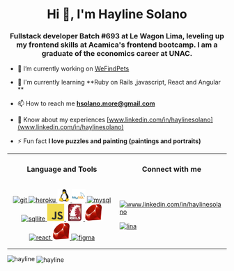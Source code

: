 <h1 align="center">Hi 👋, I'm Hayline Solano</h1>
<h3 align="center">Fullstack developer Batch #693 at Le Wagon Lima, leveling up my frontend skills at Acamica's frontend bootcamp.  I am a graduate of the economics career at UNAC.</h3>


- 🔭 I’m currently working on [WeFindPets](http://www.wefindpets.online/)

- 🌱 I'm currently learning **Ruby on Rails ,javascript, React and Angular **

- 📫 How to reach me **hsolano.more@gmail.com**

- 📄 Know about my experiences [www.linkedin.com/in/haylinesolano](www.linkedin.com/in/haylinesolano)

- ⚡ Fun fact **I love puzzles and painting (paintings and portraits)**

<table border="0">
 <tr>
    <td><h3 align="center"> Language and Tools</h3></td>
    <td><h3 align="center"> Connect with me</h3></td>
 </tr>
 <tr>
   <td><p align="center">  </a> <a href="https://git-scm.com/" target="_blank"> <img src="https://www.vectorlogo.zone/logos/git-scm/git-scm-icon.svg" alt="git" width="30" height="30"/> </a> <a href="https://heroku.com" target="_blank"> <img src="https://www.vectorlogo.zone/logos/heroku/heroku-icon.svg" alt="heroku" width="30" height="30"/> </a> <a href="https://www.linux.org/" target="_blank"> <img src="https://raw.githubusercontent.com/devicons/devicon/master/icons/linux/linux-original.svg" alt="linux" width="30" height="30"/> </a> </a> <a href="https://www.mysql.com/" target="_blank"> <img src="https://raw.githubusercontent.com/devicons/devicon/master/icons/mysql/mysql-original-wordmark.svg" alt="mysql" width="30" height="30"/> </a> <a href="https://www.microsoft.com/es-es/sql-server/" target="_blank"> <img src="https://upload.wikimedia.org/wikipedia/de/8/8c/Microsoft_SQL_Server_Logo.svg" alt="mysql" width="30" height="30"/> </a> <a href="https://www.sqlite.org/index.html" target="_blank"> <img src="https://www.vectorlogo.zone/util/preview.html?image=/logos/sqlite/sqlite-ar21.svg" alt="sqllite" width="30" height="30"/> </a> <a href="https://developer.mozilla.org/en-US/docs/Web/JavaScript" target="_blank"> <img src="https://raw.githubusercontent.com/devicons/devicon/master/icons/javascript/javascript-original.svg" alt="javascript" width="40" height="40"/> </a> <a href="https://rubyonrails.org" target="_blank"> <img src="https://raw.githubusercontent.com/devicons/devicon/master/icons/rails/rails-original-wordmark.svg" alt="rails" width="40" height="40"/> </a> <a href="https://www.ruby-lang.org/en/" target="_blank"> <img src="https://raw.githubusercontent.com/devicons/devicon/master/icons/ruby/ruby-original.svg" alt="ruby" width="40" height="40"/> </a>
<a href="https://es.reactjs.org/" target="_blank"> <img src="https://www.vectorlogo.zone/util/preview.html?image=/logos/reactjs/reactjs-ar21.svg" alt="react" width="40" height="40"/> </a> <a href="https://www.ruby-lang.org/en/" target="_blank"> <img src="https://raw.githubusercontent.com/devicons/devicon/master/icons/ruby/ruby-original.svg" alt="ruby" width="40" height="40"/> </a>
<a href="https://www.figma.com/" target="_blank"> <img src="https://www.vectorlogo.zone/logos/figma/figma-icon.svg" alt="figma" width="40" height="40"/> </a> </p></td>
    <td><p align="center">
 
 <a href="www.linkedin.com/in/haylinesolano" target="blank"><img align="center" src="https://raw.githubusercontent.com/rahuldkjain/github-profile-readme-generator/master/src/images/icons/Social/linked-in-alt.svg" alt="www.linkedin.com/in/haylinesolano" height="30" width="30" /></a>

<a href="https://www.instagram.com/lyna_zol/?hl=es-la" target="blank"><img align="center" src="https://raw.githubusercontent.com/rahuldkjain/github-profile-readme-generator/master/src/images/icons/Social/instagram.svg" alt="lina" height="30" width="30"></p></td>
</tr>
</table>

<p>&nbsp;<img "width="120" height="142" align="center" src="https://github-readme-stats.vercel.app/api?username=lina2435&show_icons=true&locale=en" alt="hayline"> <img "width="120" height="142" align="left" src="https://github-readme-stats.vercel.app/api/top-langs?username=lina2435&show_icons=true&locale=en&layout=compact" alt="hayline" /></p>
